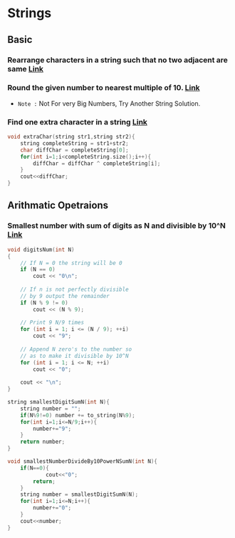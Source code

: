 # Strings

## Basic
### Rearrange characters in a string such that no two adjacent are same [Link](https://www.geeksforgeeks.org/rearrange-characters-string-no-two-adjacent/) 

### Round the given number to nearest multiple of 10.  [Link](https://www.geeksforgeeks.org/round-the-given-number-to-nearest-multiple-of-10/)
- `Note :` Not For very Big Numbers, Try Another String Solution.

### Find one extra character in a string [Link](https://www.geeksforgeeks.org/find-one-extra-character-string/)
```cpp
void extraChar(string str1,string str2){
	string completeString = str1+str2;
	char diffChar = completeString[0];
	for(int i=1;i<completeString.size();i++){
		diffChar = diffChar ^ completeString[i];
	}
	cout<<diffChar;
}
```

## Arithmatic Opetraions
### Smallest number with sum of digits as N and divisible by 10^N [Link](https://www.geeksforgeeks.org/smallest-number-sum-digits-n-divisible-10n/)

```cpp
void digitsNum(int N)
{
    // If N = 0 the string will be 0
    if (N == 0)
        cout << "0\n";
     
    // If n is not perfectly divisible
    // by 9 output the remainder
    if (N % 9 != 0)
        cout << (N % 9);
     
    // Print 9 N/9 times
    for (int i = 1; i <= (N / 9); ++i)
        cout << "9";
     
    // Append N zero's to the number so
    // as to make it divisible by 10^N
    for (int i = 1; i <= N; ++i)
        cout << "0";
     
    cout << "\n";
}
```

```cpp
string smallestDigitSumN(int N){
	string number = "";
	if(N%9!=0) number += to_string(N%9);
	for(int i=1;i<=N/9;i++){
		number+="9";
	}
	return number;
}

void smallestNumberDivideBy10PowerNSumN(int N){
	if(N==0){
            cout<<"0";
	    return;
	}
	string number = smallestDigitSumN(N);
	for(int i=1;i<=N;i++){
		number+="0";
	}
	cout<<number;
}
```

